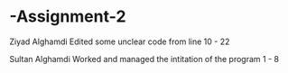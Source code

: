 # -Assignment-2

Ziyad Alghamdi Edited some unclear code from line 10 - 22


Sultan Alghamdi Worked and managed the intitation of the program 1 - 8
